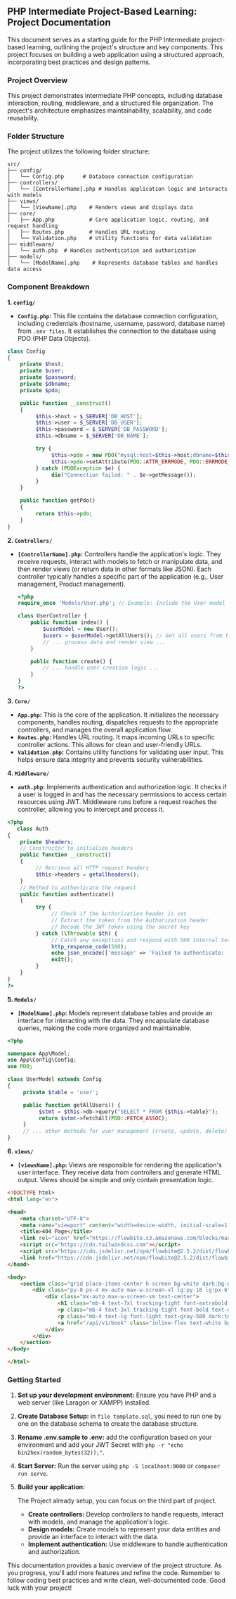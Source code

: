 ## PHP Intermediate Project-Based Learning: Project Documentation

This document serves as a starting guide for the PHP Intermediate project-based learning, outlining the project's structure and key components.  This project focuses on building a web application using a structured approach, incorporating best practices and design patterns.

### Project Overview

This project demonstrates intermediate PHP concepts, including database interaction, routing, middleware, and a structured file organization. The project's architecture emphasizes maintainability, scalability, and code reusability.

### Folder Structure

The project utilizes the following folder structure:

```
src/
├── config/
│   └── Config.php      # Database connection configuration
├── controllers/
│   └── [ControllerName].php # Handles application logic and interacts with models
├── views/
│   └── [ViewName].php    # Renders views and displays data
├── core/
│   ├── App.php           # Core application logic, routing, and request handling
│   ├── Routes.php        # Handles URL routing
│   └── Validation.php    # Utility functions for data validation
├── middleware/
│   └── auth.php  # Handles authentication and authorization
├── models/
│   └── [ModelName].php    # Represents database tables and handles data access
```

### Component Breakdown

**1. `config/`**

*   **`Config.php`:** This file contains the database connection configuration, including credentials (hostname, username, password, database name) from `.env files`.  It establishes the connection to the database using PDO (PHP Data Objects).
 ```php
 class Config
{
     private $host;
     private $user;
     private $password;
     private $dbname;
     private $pdo;

     public function __construct()
     {
          $this->host = $_SERVER['DB_HOST'];
          $this->user = $_SERVER['DB_USER'];
          $this->password = $_SERVER['DB_PASSWORD'];
          $this->dbname = $_SERVER['DB_NAME'];

          try {
               $this->pdo = new PDO("mysql:host=$this->host;dbname=$this->dbname", $this->user, $this->password);
               $this->pdo->setAttribute(PDO::ATTR_ERRMODE, PDO::ERRMODE_EXCEPTION);
          } catch (PDOException $e) {
               die("Connection failed: " . $e->getMessage());
          }
     }

     public function getPdo()
     {
          return $this->pdo;
     }
}
```

**2. `Controllers/`**

*   **`[ControllerName].php`:** Controllers handle the application's logic. They receive requests, interact with models to fetch or manipulate data, and then render views (or return data in other formats like JSON).  Each controller typically handles a specific part of the application (e.g., User management, Product management).

    ```php
    <?php
    require_once 'Models/User.php'; // Example: Include the User model

    class UserController {
        public function index() {
            $userModel = new User();
            $users = $userModel->getAllUsers(); // Get all users from the database
            // ... process data and render view ...
        }

        public function create() {
            // ... handle user creation logic ...
        }
    }
    ?>
    ```

**3. `Core/`**

*   **`App.php`:** This is the core of the application. It initializes the necessary components, handles routing, dispatches requests to the appropriate controllers, and manages the overall application flow.
*   **`Routes.php`:**  Handles URL routing. It maps incoming URLs to specific controller actions.  This allows for clean and user-friendly URLs.
*   **`Validation.php`:** Contains utility functions for validating user input. This helps ensure data integrity and prevents security vulnerabilities.

**4. `Middleware/`**

*   **`auth.php`:** Implements authentication and authorization logic.  It checks if a user is logged in and has the necessary permissions to access certain resources using JWT. Middleware runs before a request reaches the controller, allowing you to intercept and process it.
 ```php
 <?php
    class Auth
{
     private $headers;
     // Constructor to initialize headers
     public function __construct()
     {
          // Retrieve all HTTP request headers
          $this->headers = getallheaders();
     }
     // Method to authenticate the request
     public function authenticate()
     {
          try {
               // Check if the Authorization header is set
               // Extract the token from the Authorization header
               // Decode the JWT token using the secret key
          } catch (\Throwable $th) {
               // Catch any exceptions and respond with 500 Internal Server Error
               http_response_code(500);
               echo json_encode(['message' => 'Failed to authenticate: ' . $th->getMessage()]);
               exit();
          }
     }
}
?>
```

**5. `Models/`**

*   **`[ModelName].php`:** Models represent database tables and provide an interface for interacting with the data. They encapsulate database queries, making the code more organized and maintainable.

```php
<?php

namespace App\Model;
use App\Config\Config;
use PDO;

class UserModel extends Config
{
     private $table = 'user';

     public function getAllUsers() {
          $stmt = $this->db->query("SELECT * FROM {$this->table}");
          return $stmt->fetchAll(PDO::FETCH_ASSOC);
     }
     // ... other methods for user management (create, update, delete) ...
}
```
**6. `views/`**

*   **`[viewsName].php`:** Views are responsible for rendering the application's user interface. They receive data from controllers and generate HTML output. Views should be simple and only contain presentation logic.

```html
<!DOCTYPE html>
<html lang="en">

<head>
    <meta charset="UTF-8">
    <meta name="viewport" content="width=device-width, initial-scale=1.0">
    <title>404 Page</title>
    <link rel="icon" href="https://flowbite.s3.amazonaws.com/blocks/marketing-ui/logo.svg" type="image/x-icon">
    <script src="https://cdn.tailwindcss.com"></script>
    <script src="https://cdn.jsdelivr.net/npm/flowbite@2.5.2/dist/flowbite.min.js"></script>
    <link href="https://cdn.jsdelivr.net/npm/flowbite@2.5.2/dist/flowbite.min.css" rel="stylesheet" />
</head>

<body>
    <section class="grid place-items-center h-screen bg-white dark:bg-gray-900">
        <div class="py-8 px-4 mx-auto max-w-screen-xl lg:py-16 lg:px-6">
            <div class="mx-auto max-w-screen-sm text-center">
                <h1 class="mb-4 text-7xl tracking-tight font-extrabold lg:text-9xl text-blue-600 dark:text-blue-500">404</h1>
                <p class="mb-4 text-3xl tracking-tight font-bold text-gray-900 md:text-4xl dark:text-white">Something's missing.</p>
                <p class="mb-4 text-lg font-light text-gray-500 dark:text-gray-400">Sorry, we can't find that page. You'll find lots to explore on the home page. </p>
                <a href="/api/v1/book" class="inline-flex text-white bg-blue-600 hover:bg-blue-800 focus:ring-4 focus:outline-none focus:ring-blue-300 font-medium rounded-lg text-sm px-5 py-2.5 text-center dark:focus:ring-blue-900 my-4">Back to Login Page</a>
            </div>
        </div>
    </section>
</body>

</html>
```
### Getting Started

1.  **Set up your development environment:** Ensure you have PHP and a web server (like Laragon or XAMPP) installed.
2.  **Create Database Setup:** in `file template.sql`, you need to run one by one on the database schema to create the database structure.
3.  **Rename .env.sample to .env:** add the configuration based on your environment and add your JWT Secret with `php -r "echo bin2hex(random_bytes(32));"`.
4.  **Start Server:** Run the server using `php -S localhost:9000` or `composer run serve`.
5.  **Build your application:**
    
    The Project already setup, you can focus on the third part of project.
	*   **Create controllers:** Develop controllers to handle requests, interact with models, and manage the application's logic.
	*   **Design models:** Create models to represent your data entities and provide an interface to interact with the data.
	*   **Implement authentication:** Use middleware to handle authentication and authorization.

This documentation provides a basic overview of the project structure. As you progress, you'll add more features and refine the code. Remember to follow coding best practices and write clean, well-documented code.  Good luck with your project!